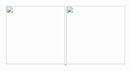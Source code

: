 <div align="center">
   <div style="display: flex">
   <a href="https://github.com/Diegwl">
   <img height="160em" src="https://github-readme-stats.vercel.app/api/top-langs/?username=diegwl&layout=compact&langs_count=7&theme=merko"/>
   <img height="160em" src="https://github-readme-stats.vercel.app/api?username=diegwl&show_icons=true&theme=merko&include_all_commits=true&count_private=true"/>
   </div>
</div>
   
<div align="center">
<div style="display: inline_block; margin-top: 1000em;"><br>
 <img align="center" height="10em" width="100%" src="https://img.lovepik.com/element/40170/4054.png_300.png"
</div>

<div align="center">
  <img style="height:100%;" src="https://thumbs.gfycat.com/BetterThinDwarfrabbit-size_restricted.gif"/>
</div>

<div align="center">
<div style="display: inline_block; margin-top: 1000em;"><br>
 <img align="center" height="10em" width="100%" src="https://img.lovepik.com/element/40170/4054.png_300.png"
</div>
